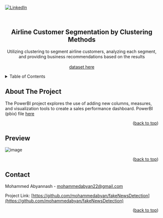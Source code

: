  <div id="top"></div>
<!--
*** Thanks for checking out the Best-README-Template. If you have a suggestion
*** that would make this better, please fork the repo and create a pull request
*** or simply open an issue with the tag "enhancement".
*** Don't forget to give the project a star!
*** Thanks again! Now go create something AMAZING! :D
-->



<!-- PROJECT SHIELDS -->
<!--
*** I'm using markdown "reference style" links for readability.
*** Reference links are enclosed in brackets [ ] instead of parentheses ( ).
*** See the bottom of this document for the declaration of the reference variables
*** for contributors-url, forks-url, etc. This is an optional, concise syntax you may use.
*** https://www.markdownguide.org/basic-syntax/#reference-style-links
-->
[![LinkedIn](https://img.shields.io/badge/linkedin-%230077B5.svg?style=for-the-badge&logo=linkedin&logoColor=white)](https://www.linkedin.com/in/mohammed-abyannash-400073194/)



<!-- PROJECT LOGO -->
<br />
<div align="center">

  <h2 align="center">Airline Customer Segmentation by Clustering Methods</h3>

  <p align="center">
    Utilizing clustering to segment airline customers, analyzing each segment, and providing business recommendations based on the results
    <br /><br />
    <a href = https://drive.google.com/file/d/1er9NJTLUA3qnRuyhfzuN0XUsoIC4a-_q/view>dataset here</a>
  </p>
</div>



<!-- TABLE OF CONTENTS -->
<details>
  <summary>Table of Contents</summary>
  <ol>
    <li>
      <a href="#about-the-project">About The Project</a>
    </li>
    <li><a href="#preview">Preview</a></li>
    <li><a href="#contact">Contact</a></li>
  </ol>
</details>



<!-- ABOUT THE PROJECT -->
## About The Project

The PowerBI project explores the use of adding new columns, measures, and visualization tools to create a sales performance dashboard. PowerBI (pbix) file 
[here](https://github.com/mohammedabyan/PowerBISalesDashboard/blob/main/sandbox.pbix?raw=true)

<p align="right">(<a href="#top">back to top</a>)</p>


## Preview
![image](https://user-images.githubusercontent.com/29911769/164699424-f5478f92-d711-4205-a750-6c51e9c85ee4.png)


<p align="right">(<a href="#top">back to top</a>)</p>


## Contact

Mohammed Abyannash - mohammedabyan22@gmail.com

Project Link: [https://github.com/mohammedabyan/fakeNewsDetection](https://github.com/mohammedabyan/fakeNewsDetection)

<p align="right">(<a href="#top">back to top</a>)</p>
